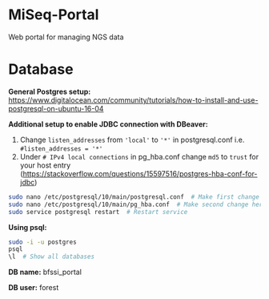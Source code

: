 MiSeq-Portal
============

Web portal for managing NGS data


Database
========
**General Postgres setup:**
https://www.digitalocean.com/community/tutorials/how-to-install-and-use-postgresql-on-ubuntu-16-04

**Additional setup to enable JDBC connection with DBeaver:**

1. Change `listen_addresses` from `'local'` to `'*'` in postgresql.conf i.e. `#listen_addresses = '*'  `
2. Under `# IPv4 local connections` in pg_hba.conf change `md5` to `trust` for your host entry (https://stackoverflow.com/questions/15597516/postgres-hba-conf-for-jdbc)
```bash
sudo nano /etc/postgresql/10/main/postgresql.conf  # Make first change here
sudo nano /etc/postgresql/10/main/pg_hba.conf  # Make second change here
sudo service postgresql restart  # Restart service
```

**Using psql:**
```bash
sudo -i -u postgres
psql
\l  # Show all databases
```

**DB name:** bfssi_portal

**DB user:** forest
